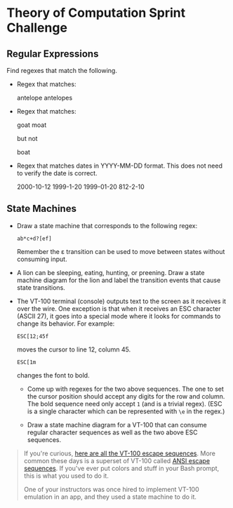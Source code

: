 # Theory of Computation Sprint Challenge

## Regular Expressions

Find regexes that match the following.

* Regex that matches:

    antelope
    antelopes

* Regex that matches:

    goat
    moat

  but not 

    boat

* Regex that matches dates in YYYY-MM-DD format. This does not need to
  verify the date is correct.

  2000-10-12
  1999-1-20
  1999-01-20
  812-2-10

## State Machines

* Draw a state machine that corresponds to the following regex:

      ab*c+d?[ef]

  Remember the ε transition can be used to move between states without
  consuming input. 

* A lion can be sleeping, eating, hunting, or preening. Draw a state
  machine diagram for the lion and label the transition events that
  cause state transitions.

* The VT-100 terminal (console) outputs text to the screen as it
  receives it over the wire. One exception is that when it receives an
  ESC character (ASCII 27), it goes into a special mode where it looks
  for commands to change its behavior. For example:

      ESC[12;45f

  moves the cursor to line 12, column 45.

      ESC[1m

  changes the font to bold.

  * Come up with regexes for the two above sequences. The one to set the
    cursor position should accept any digits for the row and column. The
    bold sequence need only accept `1` (and is a trivial regex). (ESC is
    a single character which can be represented with `\e` in the regex.)

  * Draw a state machine diagram for a VT-100 that can consume regular
    character sequences as well as the two above ESC sequences.

> If you're curious, [here are all the VT-100 escape
> sequences](http://ascii-table.com/ansi-escape-sequences-vt-100.php).
> More common these days is a superset of VT-100 called [ANSI escape
> sequences](http://ascii-table.com/ansi-escape-sequences.php). If
> you've ever put colors and stuff in your Bash prompt, this is what you
> used to do it.
>
> One of your instructors was once hired to implement VT-100 emulation
> in an app, and they used a state machine to do it.
